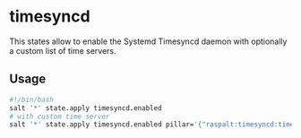 # timesyncd

This states allow to enable the Systemd Timesyncd daemon with optionally a custom list of time servers.

## Usage

```bash
#!/bin/bash
salt '*' state.apply timesyncd.enabled
# with custom time server
salt '*' state.apply timesyncd.enabled pillar='{"raspalt:timesyncd:timeserver": ["server1", "server2"]}'
```
